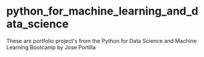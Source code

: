 # python_for_machine_learning_and_data_science
These are portfolio project's from the Python for Data Science and Machine Learning Bootcamp by Jose Portilla
